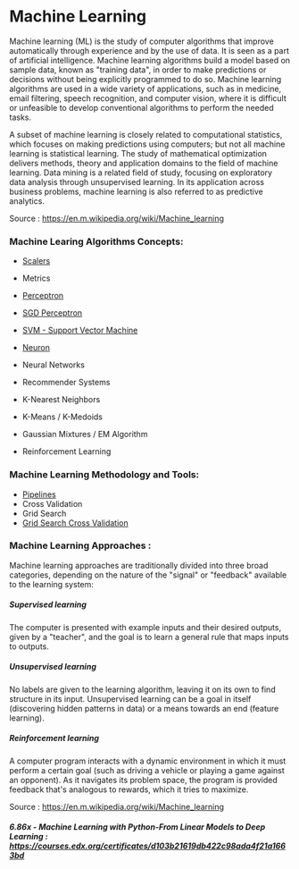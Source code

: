 # Machine Learning

Machine learning (ML) is the study of computer algorithms that improve automatically through experience and by the use of data. It is seen as a part of artificial intelligence. Machine learning algorithms build a model based on sample data, known as "training data", in order to make predictions or decisions without being explicitly programmed to do so. Machine learning algorithms are used in a wide variety of applications, such as in medicine, email filtering, speech recognition, and computer vision, where it is difficult or unfeasible to develop conventional algorithms to perform the needed tasks.

A subset of machine learning is closely related to computational statistics, which focuses on making predictions using computers; but not all machine learning is statistical learning. The study of mathematical optimization delivers methods, theory and application domains to the field of machine learning. Data mining is a related field of study, focusing on exploratory data analysis through unsupervised learning. In its application across business problems, machine learning is also referred to as predictive analytics.

Source : https://en.m.wikipedia.org/wiki/Machine_learning

### Machine Learing Algorithms Concepts:
  * [Scalers](https://github.com/CatalaniCD/machine_learning/blob/main/scalers.py)
  * Metrics
  * [Perceptron](https://github.com/CatalaniCD/machine_learning/blob/main/perceptron.py)
  * [SGD Perceptron](https://github.com/CatalaniCD/machine_learning/blob/main/perceptron_sgd.py)
  * [SVM - Support Vector Machine](https://github.com/CatalaniCD/machine_learning/blob/main/support_vector_machine.py)
  * [Neuron](https://github.com/CatalaniCD/machine_learning/blob/main/neuron.py)
  * Neural Networks

  * Recommender Systems

  * K-Nearest Neighbors
  * K-Means / K-Medoids
  * Gaussian Mixtures / EM Algorithm

  * Reinforcement Learning

### Machine Learning Methodology and Tools:
  
  * [Pipelines](https://github.com/CatalaniCD/machine_learning/blob/main/pipeline.py)
  * Cross Validation
  * Grid Search
  * [Grid Search Cross Validation](https://github.com/CatalaniCD/machine_learning/blob/main/grid_search_cross_validation.py)

### Machine Learning Approaches :

Machine learning approaches are traditionally divided into three broad categories, depending on the nature of the "signal" or "feedback" available to the learning system:

##### Supervised learning
The computer is presented with example inputs and their desired outputs, given by a "teacher", and the goal is to learn a general rule that maps inputs to outputs.
##### Unsupervised learning
No labels are given to the learning algorithm, leaving it on its own to find structure in its input. Unsupervised learning can be a goal in itself (discovering hidden patterns in data) or a means towards an end (feature learning).
##### Reinforcement learning
A computer program interacts with a dynamic environment in which it must perform a certain goal (such as driving a vehicle or playing a game against an opponent). As it navigates its problem space, the program is provided feedback that's analogous to rewards, which it tries to maximize.

Source : https://en.m.wikipedia.org/wiki/Machine_learning

##### 6.86x - Machine Learning with Python-From Linear Models to Deep Learning : https://courses.edx.org/certificates/d103b21619db422c98ada4f21a1663bd

